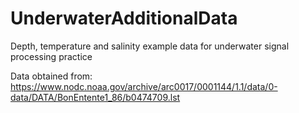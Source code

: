 # UnderwaterAdditionalData
Depth, temperature and salinity example data for underwater signal processing practice

Data obtained from: https://www.nodc.noaa.gov/archive/arc0017/0001144/1.1/data/0-data/DATA/BonEntente1_86/b0474709.lst
